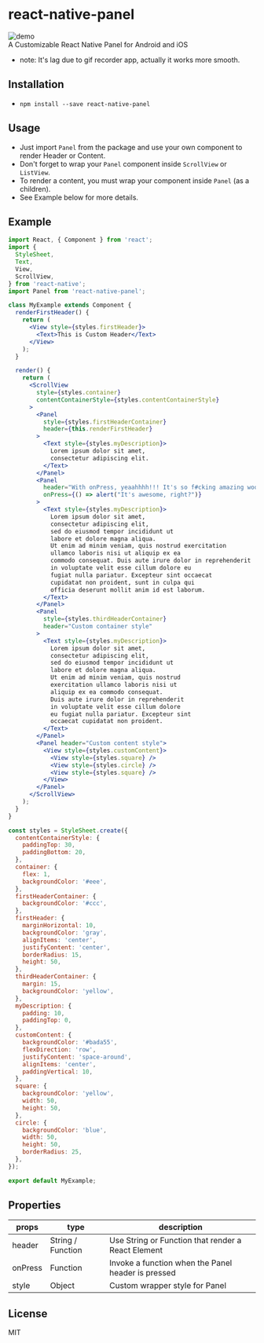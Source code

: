 # react-native-panel
![demo](https://raw.githubusercontent.com/dwicao/react-native-panel/master/demo.gif)  
A Customizable React Native Panel for Android and iOS  
* note: It's lag due to gif recorder app, actually it works more smooth.

## Installation  
* `npm install --save react-native-panel`

## Usage
* Just import `Panel` from the package and use your own component to render Header or Content.
* Don't forget to wrap your `Panel` component inside `ScrollView` or `ListView`. 
* To render a content, you must wrap your component inside `Panel` (as a children).
* See Example below for more details.

## Example
```jsx
import React, { Component } from 'react';
import {
  StyleSheet,
  Text,
  View,
  ScrollView,
} from 'react-native';
import Panel from 'react-native-panel';

class MyExample extends Component {
  renderFirstHeader() {
    return (
      <View style={styles.firstHeader}>
        <Text>This is Custom Header</Text>
      </View>
    );
  }

  render() {
    return (
      <ScrollView
        style={styles.container}
        contentContainerStyle={styles.contentContainerStyle}
      >
        <Panel
          style={styles.firstHeaderContainer}
          header={this.renderFirstHeader}
        >
          <Text style={styles.myDescription}>
            Lorem ipsum dolor sit amet, 
            consectetur adipiscing elit.
          </Text>
        </Panel>
        <Panel
          header="With onPress, yeaahhhh!!! It's so f#cking amazing wooohoooo..."
          onPress={() => alert("It's awesome, right?")}
        >
          <Text style={styles.myDescription}>
            Lorem ipsum dolor sit amet,
            consectetur adipiscing elit,
            sed do eiusmod tempor incididunt ut
            labore et dolore magna aliqua.
            Ut enim ad minim veniam, quis nostrud exercitation
            ullamco laboris nisi ut aliquip ex ea
            commodo consequat. Duis aute irure dolor in reprehenderit
            in voluptate velit esse cillum dolore eu
            fugiat nulla pariatur. Excepteur sint occaecat
            cupidatat non proident, sunt in culpa qui
            officia deserunt mollit anim id est laborum.
          </Text>
        </Panel>
        <Panel
          style={styles.thirdHeaderContainer}
          header="Custom container style"
        >
          <Text style={styles.myDescription}>
            Lorem ipsum dolor sit amet,
            consectetur adipiscing elit,
            sed do eiusmod tempor incididunt ut
            labore et dolore magna aliqua.
            Ut enim ad minim veniam, quis nostrud
            exercitation ullamco laboris nisi ut
            aliquip ex ea commodo consequat.
            Duis aute irure dolor in reprehenderit
            in voluptate velit esse cillum dolore
            eu fugiat nulla pariatur. Excepteur sint
            occaecat cupidatat non proident.
          </Text>
        </Panel>
        <Panel header="Custom content style">
          <View style={styles.customContent}>
            <View style={styles.square} />
            <View style={styles.circle} />
            <View style={styles.square} />
          </View>
        </Panel>
      </ScrollView>
    );
  }
}

const styles = StyleSheet.create({
  contentContainerStyle: {
    paddingTop: 30,
    paddingBottom: 20,
  },
  container: {
    flex: 1,
    backgroundColor: '#eee',
  },
  firstHeaderContainer: {
    backgroundColor: '#ccc',
  },
  firstHeader: {
    marginHorizontal: 10,
    backgroundColor: 'gray',
    alignItems: 'center',
    justifyContent: 'center',
    borderRadius: 15,
    height: 50,
  },
  thirdHeaderContainer: {
    margin: 15,
    backgroundColor: 'yellow',
  },
  myDescription: {
    padding: 10,
    paddingTop: 0,
  },
  customContent: {
    backgroundColor: '#bada55',
    flexDirection: 'row',
    justifyContent: 'space-around',
    alignItems: 'center',
    paddingVertical: 10,
  },
  square: {
    backgroundColor: 'yellow',
    width: 50,
    height: 50,
  },
  circle: {
    backgroundColor: 'blue',
    width: 50,
    height: 50,
    borderRadius: 25,
  },
});

export default MyExample;
```

## Properties  
| props | type | description |
| --- | --- | --- |
| header | String / Function | Use String or Function that render a React Element |
| onPress | Function | Invoke a function when the Panel header is pressed |
| style | Object | Custom wrapper style for Panel |

## License
MIT